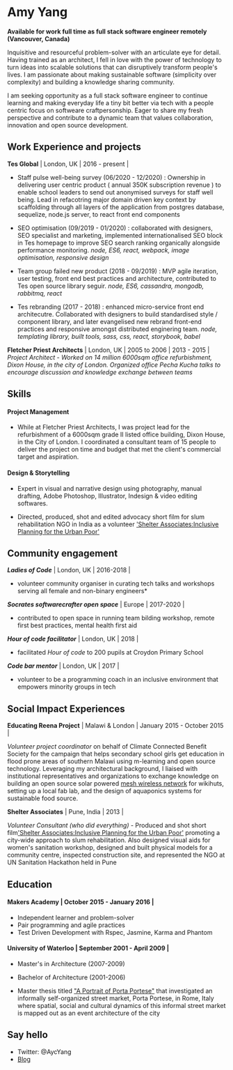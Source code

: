 Amy Yang
===========

**Available for work full time as full stack software engineer remotely (Vancouver, Canada)**

Inquisitive and resourceful problem-solver with an articulate eye for detail.  Having trained as an architect, I fell in love with the power of technology to turn ideas into scalable solutions that can disruptively transform people's lives. I am passionate about making sustainable software (simplicity over complexity) and building a knowledge sharing community.

I am seeking opportunity as a full stack software engineer to continue learning and making everyday life a tiny bit better via tech with a people centric focus on softweare craftpersonship.  Eager to share my fresh perspective and contribute to a dynamic team that values collaboration, innovation and open source development.

Work Experience and projects
----------------

**Tes Global** | London, UK | 2016 - present |

- Staff pulse well-being survey (06/2020 - 12/2020) : Ownership in delivering user centric product ( annual 350K subscription revenue ) to enable school leaders to send out anonymised surveys for staff well being. Lead in refacotring major domain driven key context by scaffolding through all layers of the application from postgres database, sequelize, node.js server, to react front end components

- SEO optimisation (09/2019 - 01/2020) : collaborated with designers, SEO specialist and marketing, implemented internationalised SEO block in Tes homepage to improve SEO search ranking organically alongside performance monitoring. *node, ES6, react, webpack, image optimisation, responsive design*

- Team group failed new product (2018 - 09/2019) : MVP agile iteration, user testing, front end best practices and architecture, contributed to Tes open source library seguir. *node, ES6, cassandra, mongodb, rabbitmq, react*

- Tes rebranding (2017 - 2018) : enhanced micro-service front end architecutre.  Collaborated with designers to build standardised style / component library, and later evangelised new rebrand front-end practices and responsive  amongst distributed enginering team. *node, templating library, built tools, sass, css, react, storybook, babel*

**Fletcher Priest Architects** | London, UK | 2005 to 2006 | 2013 - 2015 |
*Project Architect - Worked on 14 million 6000sqm office refurbishment, Dixon House, in the city of London. Organized office Pecha Kucha talks to encourage discussion and knowledge exchange between teams*


Skills
------

#### Project Management

- While at Fletcher Priest Architects, I was project lead for the refurbishment of a 6000sqm grade II listed office building, Dixon House, in the City of London. I coordinated a consultant team of 15 people to deliver the project on time and budget that met the client's commercial target and aspiration.

#### Design & Storytelling

- Expert in visual and narrative design using photography, manual drafting, Adobe Photoshop, Illustrator, Indesign & video editing softwares.  

- Directed, produced, shot and edited advocacy short film for slum rehabilitation NGO in India as a volunteer ['Shelter Associates:Inclusive Planning for the Urban Poor'](https://www.youtube.com/watch?v=T0TRgkLwpVA)

Community engagement
-----------------

***Ladies of Code*** | London, UK | 2016-2018 |
- volunteer community organiser in curating tech talks and workshops serving all female and non-binary engineers*

***Socrates softwarecrafter open space*** | Europe | 2017-2020 |
- contributed to open space in running team bilding workshop, remote first best practices, mental health first aid

***Hour of code facilitator*** | London, UK | 2018 |
- facilitated *Hour of code* to 200 pupils at Croydon Primary School

***Code bar mentor*** | London, UK | 2017 |
- volunteer to be a programming coach in an inclusive environment that empowers minority groups in tech

Social Impact Experiences
-----------------

**Educating Reena Project** | Malawi & London | January 2015 - October 2015 |

*Volunteer project coordinator* on behalf of Climate Connected Benefit Society for the campaign that helps secondary school girls get education in flood prone areas of southern Malawi using m-learning and open source technology. Leveraging my architectural background, I liaised with institutional representatives and organizations to exchange knowledge on building an open source solar powered [mesh wireless network](http://servalproject.org) for wikihuts, setting up a local fab lab, and the design of aquaponics systems for sustainable food source.

**Shelter Associates** | Pune, India | 2013 |

*Volunteer Consultant (who did everything)* - Produced and shot short film['Shelter Associates:Inclusive Planning for the Urban Poor'](http://shelter-associates.org/shelter-associates-inclusive-planning-urban-poor-1) promoting a city-wide approach to slum rehabilitation.  Also designed visual aids for women's sanitation workshop, designed and built physical models for a community centre, inspected construction site, and represented the NGO at UN Sanitation Hackathon held in Pune

Education
---------

#### Makers Academy | October 2015 - January 2016 |

- Independent learner and problem-solver
- Pair programming and agile practices
- Test Driven Development with Rspec, Jasmine, Karma and Phantom

#### University of Waterloo | September 2001 - April 2009 |

- Master's in Architecture (2007-2009)
- Bachelor of Architecture (2001-2006)

- Master thesis titled ["A Portrait of Porta Portese"](https://uwspace.uwaterloo.ca/handle/10012/4361?show=full) that investigated an informally self-organized street market, Porta Portese, in Rome, Italy where spatial, social and cultural dynamics of this informal street market is mapped out as an event architecture of the city

Say hello
----------
- Twitter: @AycYang
- [Blog](www.mongolianprincess.net)
